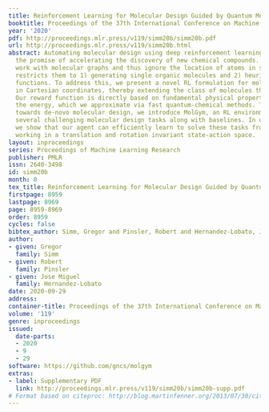 ```yaml
---
title: Reinforcement Learning for Molecular Design Guided by Quantum Mechanics
booktitle: Proceedings of the 37th International Conference on Machine Learning
year: '2020'
pdf: http://proceedings.mlr.press/v119/simm20b/simm20b.pdf
url: http://proceedings.mlr.press/v119/simm20b.html
abstract: Automating molecular design using deep reinforcement learning (RL) holds
  the promise of accelerating the discovery of new chemical compounds. Existing approaches
  work with molecular graphs and thus ignore the location of atoms in space, which
  restricts them to 1) generating single organic molecules and 2) heuristic reward
  functions. To address this, we present a novel RL formulation for molecular design
  in Cartesian coordinates, thereby extending the class of molecules that can be built.
  Our reward function is directly based on fundamental physical properties such as
  the energy, which we approximate via fast quantum-chemical methods. To enable progress
  towards de-novo molecular design, we introduce MolGym, an RL environment comprising
  several challenging molecular design tasks along with baselines. In our experiments,
  we show that our agent can efficiently learn to solve these tasks from scratch by
  working in a translation and rotation invariant state-action space.
layout: inproceedings
series: Proceedings of Machine Learning Research
publisher: PMLR
issn: 2640-3498
id: simm20b
month: 0
tex_title: Reinforcement Learning for Molecular Design Guided by Quantum Mechanics
firstpage: 8959
lastpage: 8969
page: 8959-8969
order: 8959
cycles: false
bibtex_author: Simm, Gregor and Pinsler, Robert and Hernandez-Lobato, Jose Miguel
author:
- given: Gregor
  family: Simm
- given: Robert
  family: Pinsler
- given: Jose Miguel
  family: Hernandez-Lobato
date: 2020-09-29
address: 
container-title: Proceedings of the 37th International Conference on Machine Learning
volume: '119'
genre: inproceedings
issued:
  date-parts:
  - 2020
  - 9
  - 29
software: https://github.com/gncs/molgym
extras:
- label: Supplementary PDF
  link: http://proceedings.mlr.press/v119/simm20b/simm20b-supp.pdf
# Format based on citeproc: http://blog.martinfenner.org/2013/07/30/citeproc-yaml-for-bibliographies/
---
```


